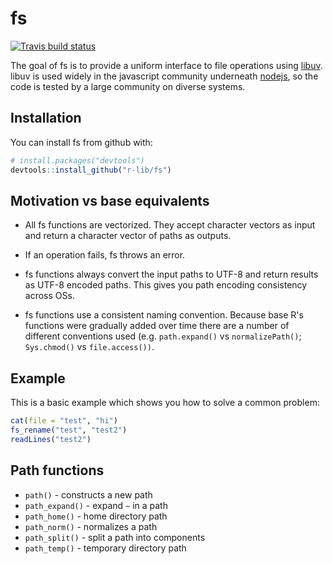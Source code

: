 # fs
[![Travis build status](https://travis-ci.org/r-lib/fs.svg?branch=master)](https://travis-ci.org/r-lib/fs)

The goal of fs is to provide a uniform interface to file operations using [libuv](http://libuv.org/). libuv is used widely in the javascript community underneath [nodejs](https://nodejs.org), so the code is tested by a large community on diverse systems.

## Installation

You can install fs from github with:

``` r
# install.packages("devtools")
devtools::install_github("r-lib/fs")
```

## Motivation vs base equivalents

* All fs functions are vectorized. They accept character vectors as input and
  return a character vector of paths as outputs.

* If an operation fails, fs throws an error.

* fs functions always convert the input paths to UTF-8 and return results as
  UTF-8 encoded paths. This gives you path encoding consistency across OSs.

* fs functions use a consistent naming convention. Because base R's functions
  were gradually added over time there are a number of different conventions 
  used (e.g. `path.expand()` vs `normalizePath()`; `Sys.chmod()` vs 
  `file.access())`.

## Example

This is a basic example which shows you how to solve a common problem:

``` r
cat(file = "test", "hi")
fs_rename("test", "test2")
readLines("test2")
```

## Path functions

- `path()` - constructs a new path
- `path_expand()` - expand `~` in a path
- `path_home()` - home directory path
- `path_norm()` - normalizes a path
- `path_split()` - split a path into components
- `path_temp()` - temporary directory path
